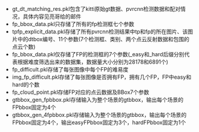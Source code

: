 * gt_dt_matching_res.pkl包含了kitti原始gt数据、pvrcnn检测数据和配对情况，具体内容见亮哥给的邮件
* fp_bbox_data.pkl只存储了所有的fp检测框七个参数
* tpfp_explicit_data.pkl存储了所有pvrcnn检测结果中tp和fp的所在图片、该图片中的dtbox编号、11个参数(7个检测框、类别、两个点云反射数据和包围的点云个数)
* fp_bbox_data.pkl仅存储了FP的检测框的7个参数(_easy和_hard后缀分别代表根据难度筛选出来的数据集，数据量大小分别为28178和6891个)
* fp_difficult.pkl存储了每张图像中每个FP的难易度
* img_fp_difficult.pkl存储了每张图像是否拥有FP，拥有几个FP，FP中easy和hard的个数
* fp_cloud_point.pkl存储FP对应的点云数据及BBox7个参数
* gtbbox_gen_fpbbox.pkl存储输入为整个场景的gtbbox，输出每个场景的FPbbox固定为4个
* gtbbox_gen_4fpbbox.pkl存储输入为整个场景的gtbbox，输出每个场景的FPbbox固定为4个，输出easyFPbbox固定为3个，hardFPbbox固定为1个